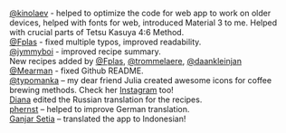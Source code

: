 [@kinolaev](https://github.com/kinolaev) - helped to optimize the code for web app to work on older devices, helped with fonts for web, introduced Material 3 to me. Helped with crucial parts of Tetsu Kasuya 4:6 Method.  
[@Fplas](https://github.com/Fplas) - fixed multiple typos, improved readability.  
[@jymmyboi](https://github.com/jymmyboi) - improved recipe summary.  
New recipes added by [@Fplas](https://github.com/Fplas), [@trommelaere](https://github.com/trommelaere), [@daankleinjan](https://github.com/daankleinjan)  
[@Mearman](https://github.com/Mearman) - fixed Github README.  
[@typomanka](https://github.com/typomanka) – my dear friend Julia created awesome icons for coffee brewing methods. Check her [Instagram](https://www.instagram.com/typomanka/) too!  
[Diana](https://diana.karliner.pro/) edited the Russian translation for the recipes.  
[phernst](https://github.com/phernst) – helped to improve German translation.  
[Ganjar Setia](https://github.com/ganjarsetia) – translated the app to Indonesian!
